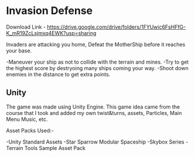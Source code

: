 # Invasion Defense


Download Link - https://drive.google.com/drive/folders/1FYUwic6FsHFfG-K_mR19ZcLsjmxq4EWK?usp=sharing

Invaders are attacking you home, Defeat the MotherShip before it reaches your base.

-Maneuver your ship as not to collide with the terrain and mines.
-Try to get the highest score by destryoing many ships coming your way.
-Shoot down enemies in the distance to get extra points.

## Unity

The game was made using Unity Engine. This game idea came from the course that I took and added my own twist&turns, assets, Particles, Main Menu Music, etc.

Asset Packs Used:-

-Unity Standard Assets
-Star Sparrow Modular Spaceship
-Skybox Series
-Terrain Tools Sample Asset Pack
